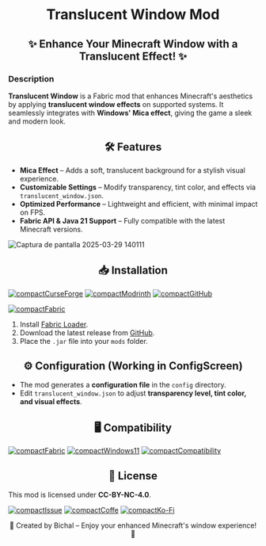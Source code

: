 # <center>Translucent Window Mod</center>

## <center>✨ Enhance Your Minecraft Window with a Translucent Effect! ✨</center>

### **Description**

**Translucent Window** is a Fabric mod that enhances Minecraft's aesthetics by applying **translucent window effects**
on supported systems. It seamlessly integrates with **Windows' Mica effect**, giving the game a sleek and modern look.

## <center>🛠 Features</center>

- **Mica Effect** – Adds a soft, translucent background for a stylish visual experience.
- **Customizable Settings** – Modify transparency, tint color, and effects via `translucent_window.json`.
- **Optimized Performance** – Lightweight and efficient, with minimal impact on FPS.
- **Fabric API & Java 21 Support** – Fully compatible with the latest Minecraft versions.

![Captura de pantalla 2025-03-29 140111](https://github.com/user-attachments/assets/ca56ed2c-10dc-4d2c-b987-371c6921b790)

## <center>📥 Installation</center>

[![compactCurseForge](https://github.com/user-attachments/assets/c10b7d18-1719-4010-a8a8-88cc6d0b11d3)](https://www.curseforge.com/minecraft/mc-mods)
[![compactModrinth](https://github.com/user-attachments/assets/3fbbf92f-214d-4a43-9e47-4fc0ee259881)](https://modrinth.com/mod/)
[![compactGitHub](https://github.com/user-attachments/assets/7db2e2f5-40a2-4ffb-8d1d-2ee1d1f3099c)](https://github.com/bichal)

[![compactFabric](https://github.com/user-attachments/assets/11c5e3ec-da31-41e7-abf9-4afc2e723387)](https://www.curseforge.com/minecraft/mc-mods/fabric-api/files)

1. Install [Fabric Loader](https://fabricmc.net/use/installer/).
2. Download the latest release from [GitHub](https://github.com/bichal/TranslucentWindow).
3. Place the `.jar` file into your `mods` folder.

## <center>⚙️ Configuration (Working in ConfigScreen)</center>

- The mod generates a **configuration file** in the `config` directory.
- Edit `translucent_window.json` to adjust **transparency level, tint color, and visual effects**.

## <center>🖥 Compatibility</center>

[![compactFabric](https://github.com/user-attachments/assets/11c5e3ec-da31-41e7-abf9-4afc2e723387)](https://www.curseforge.com/minecraft/mc-mods/fabric-api/files)
[![compactWindows11](https://github.com/user-attachments/assets/db8c3569-0a8d-451a-9e99-eaa04fd354a1)](https://www.microsoft.com/es-es/software-download/windows11?msockid=20d7e51e0f2b68b81b24f0b20e2d69f3)
[![compactCompatibility](https://github.com/user-attachments/assets/c9c10405-3a41-4080-bb3c-78c5872b4c54)](https://github.com/bichal/TranslucentWindow/issues/new)

## <center>📜 License</center>

This mod is licensed under **CC-BY-NC-4.0**.

[![compactIssue](https://github.com/user-attachments/assets/a87a0ea4-7b99-48ee-8bac-3b3a4718d539)](https://github.com/bichal/BetterPlayerLocatorBar/issues)
[![compactCoffe](https://github.com/user-attachments/assets/15390713-4abf-4e6f-97a4-83790125825e)](https://buymeacoffee.com/bichal)
[![compactKo-Fi](https://github.com/user-attachments/assets/af481bd2-d547-466e-be01-ce898ff523e0)](https://ko-fi.com/bichal)

<center>💙 Created by Bichal – Enjoy your enhanced Minecraft's window experience! 💙</center>
